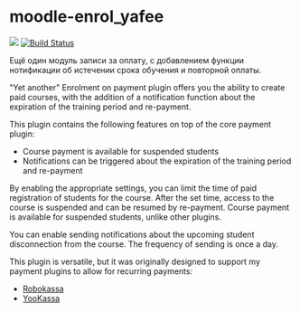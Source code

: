 # moodle-enrol_yafee

[![](https://img.shields.io/github/v/release/Snickser/moodle-enrol_yafee.svg)](https://github.com/Snickser/moodle-enrol_yafee/releases)
[![Build Status](https://github.com/Snickser/moodle-enrol_yafee/actions/workflows/moodle-ci.yml/badge.svg)](https://github.com/Snickser/moodle-enrol_yafee/actions/workflows/moodle-ci.yml)

Ещё один модуль записи за оплату, с добавлением функции нотификации об истечении срока обучения и повторной оплаты.

"Yet another" Enrolment on payment plugin offers you the ability to create paid courses, with the addition of a notification function about the expiration of the training period and re-payment.

This plugin contains the following features on top of the core payment plugin:
- Course payment is available for suspended students
- Notifications can be triggered about the expiration of the training period and re-payment

By enabling the appropriate settings, you can limit the time of paid registration of students for the course. After the set time, access to the course is suspended and can be resumed by re-payment. Course payment is available for suspended students, unlike other plugins.

You can enable sending notifications about the upcoming student disconnection from the course. The frequency of sending is once a day.

This plugin is versatile, but it was originally designed to support my payment plugins to allow for recurring payments:

- [Robokassa](https://github.com/Snickser/moodle-paygw_robokassa)
- [YooKassa](https://github.com/Snickser/moodle-paygw_yookassa)

